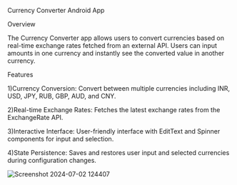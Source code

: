 Currency Converter Android App

Overview

The Currency Converter app allows users to convert currencies based on real-time exchange rates fetched from an external API. Users can input amounts in one currency and instantly see the converted value in another currency.

Features

1)Currency Conversion: Convert between multiple currencies including INR, USD, JPY, RUB, GBP, AUD, and CNY.

2)Real-time Exchange Rates: Fetches the latest exchange rates from the ExchangeRate API.

3)Interactive Interface: User-friendly interface with EditText and Spinner components for input and selection.

4)State Persistence: Saves and restores user input and selected currencies during configuration changes.

![Screenshot 2024-07-02 124407](https://github.com/dss2324/Currency_Converter/assets/129307783/3dbb63e8-ee38-4ce3-8027-861c3b50a6a5)
